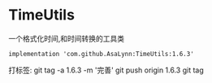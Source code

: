 # TimeUtils
一个格式化时间,和时间转换的工具类
```
implementation 'com.github.AsaLynn:TimeUtils:1.6.3'
```

打标签:
git tag -a 1.6.3 -m '完善'
git push origin 1.6.3
git tag